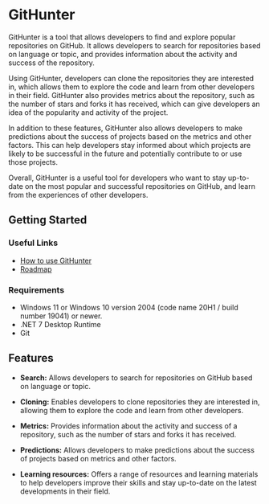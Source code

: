 # GitHunter

GitHunter is a tool that allows developers to find and explore popular repositories on GitHub. It allows developers to search for repositories based on language or topic, and provides information about the activity and success of the repository.

Using GitHunter, developers can clone the repositories they are interested in, which allows them to explore the code and learn from other developers in their field. GitHunter also provides metrics about the repository, such as the number of stars and forks it has received, which can give developers an idea of the popularity and activity of the project.

In addition to these features, GitHunter also allows developers to make predictions about the success of projects based on the metrics and other factors. This can help developers stay informed about which projects are likely to be successful in the future and potentially contribute to or use those projects.

Overall, GitHunter is a useful tool for developers who want to stay up-to-date on the most popular and successful repositories on GitHub, and learn from the experiences of other developers.

## Getting Started

### Useful Links

* [How to use GitHunter](doc/UserGuide.md)
* [Roadmap](doc/Roadmap.md)

### Requirements

* Windows 11 or Windows 10 version 2004 (code name 20H1 / build number 19041) or newer.
* .NET 7 Desktop Runtime
* Git

## Features

* **Search:** Allows developers to search for repositories on GitHub based on language or topic.

* **Cloning:** Enables developers to clone repositories they are interested in, allowing them to explore the code and learn from other developers.

* **Metrics:** Provides information about the activity and success of a repository, such as the number of stars and forks it has received.

* **Predictions:** Allows developers to make predictions about the success of projects based on metrics and other factors.

* **Learning resources:** Offers a range of resources and learning materials to help developers improve their skills and stay up-to-date on the latest developments in their field.

